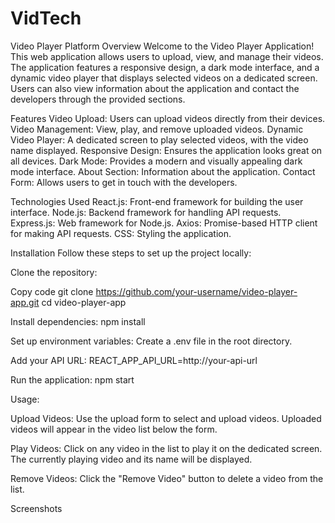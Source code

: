 # VidTech
 Video Player Platform 
Overview
Welcome to the Video Player Application! This web application allows users to upload, view, and manage their videos. The application features a responsive design, a dark mode interface, and a dynamic video player that displays selected videos on a dedicated screen. Users can also view information about the application and contact the developers through the provided sections.

Features
Video Upload: Users can upload videos directly from their devices.
Video Management: View, play, and remove uploaded videos.
Dynamic Video Player: A dedicated screen to play selected videos, with the video name displayed.
Responsive Design: Ensures the application looks great on all devices.
Dark Mode: Provides a modern and visually appealing dark mode interface.
About Section: Information about the application.
Contact Form: Allows users to get in touch with the developers.

Technologies Used
React.js: Front-end framework for building the user interface.
Node.js: Backend framework for handling API requests.
Express.js: Web framework for Node.js.
Axios: Promise-based HTTP client for making API requests.
CSS: Styling the application.


Installation
Follow these steps to set up the project locally:

Clone the repository:


Copy code
git clone https://github.com/your-username/video-player-app.git
cd video-player-app

Install dependencies:
npm install

Set up environment variables:
Create a .env file in the root directory.

Add your API URL:
REACT_APP_API_URL=http://your-api-url

Run the application:
npm start


Usage:

Upload Videos:
Use the upload form to select and upload videos.
Uploaded videos will appear in the video list below the form.

Play Videos:
Click on any video in the list to play it on the dedicated screen.
The currently playing video and its name will be displayed.

Remove Videos:
Click the "Remove Video" button to delete a video from the list.


Screenshots

